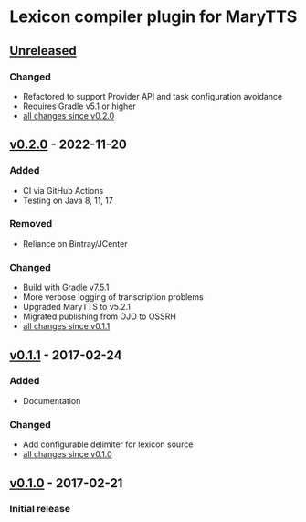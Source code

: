 Lexicon compiler plugin for MaryTTS
===================================

[Unreleased]
------------

### Changed

- Refactored to support Provider API and task configuration avoidance
- Requires Gradle v5.1 or higher
- [all changes since v0.2.0]

[v0.2.0] - 2022-11-20
---------------------

### Added

- CI via GitHub Actions
- Testing on Java 8, 11, 17

### Removed

- Reliance on Bintray/JCenter

### Changed

- Build with Gradle v7.5.1
- More verbose logging of transcription problems
- Upgraded MaryTTS to v5.2.1
- Migrated publishing from OJO to OSSRH
- [all changes since v0.1.1]

[v0.1.1] - 2017-02-24
---------------------

### Added

- Documentation

### Changed

- Add configurable delimiter for lexicon source
- [all changes since v0.1.0]

[v0.1.0] - 2017-02-21
---------------------

### Initial release

[Unreleased]: https://github.com/marytts/gradle-marytts-lexicon-compiler-plugin/tree/master
[all changes since v0.2.0]: https://github.com/marytts/gradle-marytts-lexicon-compiler-plugin/compare/v0.2.0...HEAD
[v0.2.0]: https://github.com/marytts/gradle-marytts-lexicon-compiler-plugin/releases/tag/v0.2.0
[all changes since v0.1.1]: https://github.com/marytts/gradle-marytts-lexicon-compiler-plugin/compare/v0.1.1...HEAD
[v0.1.1]: https://github.com/marytts/gradle-marytts-lexicon-compiler-plugin/releases/tag/v0.1.1
[all changes since v0.1.0]: https://github.com/marytts/gradle-marytts-lexicon-compiler-plugin/compare/v0.1.0...v0.1.1
[v0.1.0]: https://github.com/marytts/gradle-marytts-lexicon-compiler-plugin/releases/tag/v0.1.0
